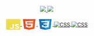 
<div align="center">
  <a href="https://github.com/leonardowolffoficial">
  <img height="180em" src="https://github-readme-stats.vercel.app/api?username=leonardowolffoficial&show_icons=true&theme=dracula&include_all_commits=true&count_private=true"/>
  <img height="180em" src="https://github-readme-stats.vercel.app/api/top-langs/?username=leonardowolffoficial&layout=compact&langs_count=7&theme=dracula"/>
</div>
    <div align="center">
<div style="display: inline_block"><br>
  <img align="center" alt="Js" height="30" width="40" src="https://raw.githubusercontent.com/devicons/devicon/master/icons/javascript/javascript-plain.svg">
  <img align="center" alt="HTML" height="30" width="40" src="https://raw.githubusercontent.com/devicons/devicon/master/icons/html5/html5-original.svg">
  <img align="center" alt="CSS" height="30" width="40" src="https://raw.githubusercontent.com/devicons/devicon/master/icons/css3/css3-original.svg">
  <img align="center" alt="CSS" height="30" width="40" src="https://cdn.jsdelivr.net/gh/devicons/devicon/icons/mysql/mysql-original.svg" />
   <img align="center" alt="CSS" height="50" width="60" src=https://icongr.am/devicon/nodejs-original-wordmark.svg?size=128&color=currentColor/>
  </div>

</div>


</div>
